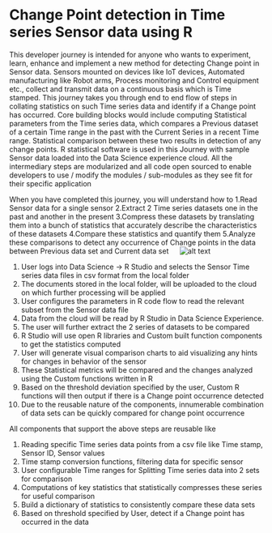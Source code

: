 # Change Point detection in Time series Sensor data using R

This developer journey is intended for anyone who wants to experiment, learn, enhance and implement a new method for detecting Change point in Sensor data. Sensors mounted on devices like IoT devices, Automated manufacturing like Robot arms, Process monitoring and Control equipment etc., collect and transmit data on a continuous basis which is Time stamped. 
This journey takes you through end to end flow of steps in collating statistics on such Time series data and identify if a Change point has occurred. Core building blocks would include computing Statistical parameters from the Time series data, which compares a Previous dataset of a certain Time range in the past with the Current Series in a recent Time range. Statistical comparison between these two results in detection of any change points. R statistical software is used in this Journey with sample Sensor data loaded into the Data Science experience cloud.
All the intermediary steps are modularized and all code open sourced to enable developers to use / modify the modules / sub-modules as they see fit for their specific application

When you have completed this journey, you will understand how to
1.Read Sensor data for a single sensor
2.Extract 2 Time series datasets one in the past and another in the present
3.Compress these datasets by translating them into a bunch of statistics that accurately describe the characteristics 
   of these datasets
4.Compare these statistics and quantify them 
5.Analyze these comparisons to detect any occurrence of Change points in the data between Previous data set and 
  Current data set
 
![alt text](https://github.com/dkprabu/changepoint1/blob/master/doc/source/images/CP_Arch.png)


1.	User logs into Data Science -> R Studio and selects the Sensor Time series data files in csv format from the local folder
2.	The documents stored in the local folder, will be uploaded to the cloud on which further processing will be applied
3.	User configures the parameters in R code flow to read the relevant subset from the Sensor data file
4.	Data from the cloud will be read by R Studio in Data Science Experience.
5.	The user will further extract the 2 series of datasets to be compared
6.	R Studio will use open R libraries and Custom built function components to get the statistics computed
7.	User will generate visual comparison charts to aid visualizing any hints for changes in behavior of the sensor
8.	These Statistical metrics will be compared and the changes analyzed using the Custom functions written in R
9.	Based on the threshold deviation specified by the user, Custom R functions will then output if there is a Change point occurrence detected
10.	Due to the reusable nature of the components, innumerable combination of data sets can be quickly compared for change point occurrence

All components that support the above steps are reusable like
1.	Reading specific Time series data points from a csv file like Time stamp, Sensor ID, Sensor values
2.	Time stamp conversion functions, filtering data for specific sensor
3.	User configurable Time ranges for Splitting Time series data into 2 sets for comparison
4.	Computations of key statistics that statistically compresses these series for useful comparison
5.	Build a dictionary of statistics to consistently compare these data sets
6.	Based on threshold specified by User, detect if a Change point has occurred in the data



